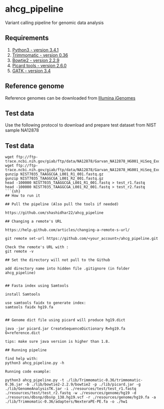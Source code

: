# ahcg_pipeline
Variant calling pipeline for genomic data analysis

## Requirements

1. [Python3 - version 3.4.1](https://www.python.org/download/releases/3.4.1/)
2. [Trimmomatic - version 0.36](http://www.usadellab.org/cms/uploads/supplementary/Trimmomatic/Trimmomatic-0.36.zip)
3. [Bowtie2 - version 2.2.9](https://sourceforge.net/projects/bowtie-bio/files/bowtie2/2.2.9/)
4. [Picard tools - version 2.6.0](https://github.com/broadinstitute/picard/releases/download/2.6.0/picard.jar)
5. [GATK - version 3.4](https://software.broadinstitute.org/gatk/download/)

## Reference genome

Reference genomes can be downloaded from [Illumina iGenomes](http://support.illumina.com/sequencing/sequencing_software/igenome.html)

## Test data

Use the following protocol to download and prepare test dataset from NIST sample NA12878
## Test data
```{sh}
wget ftp://ftp-trace.ncbi.nih.gov/giab/ftp/data/NA12878/Garvan_NA12878_HG001_HiSeq_Exome/NIST7035_TAAGGCGA_L001_R1_001.fastq.gz
wget ftp://ftp-trace.ncbi.nih.gov/giab/ftp/data/NA12878/Garvan_NA12878_HG001_HiSeq_Exome/NIST7035_TAAGGCGA_L001_R2_001.fastq.gz
gunzip NIST7035_TAAGGCGA_L001_R1_001.fastq.gz
gunzip NIST7035_TAAGGCGA_L001_R2_001.fastq.gz
head -100000 NIST7035_TAAGGCGA_L001_R1_001.fastq > test_r1.fastq
head -100000 NIST7035_TAAGGCGA_L001_R2_001.fastq > test_r2.fastq
```{sh}
## How to run it

## Pull the pipeline (Also pull the tools if needed)

https://github.com/shashidhar22/ahcg_pipeline

## Changing a remote's URL

https://help.github.com/articles/changing-a-remote-s-url/

git remote set-url https://github.com/<your_account>/ahcg_pipeline.git

Check the remote's URL with : 
git remote -v

## Set the directory will not pull to the Github
 
add directory name into hidden file .gitignore (in folder ahcg_pipeline)


## Fasta index using Samtools

install Samtools

use samtools faidx to generate index:
samtools faidx hg19.fa


## Genome dict file using picard will produce hg19.dict

java -jar picard.jar CreateSequenceDictionary R=hg19.fa O=reference.dict

tips: make sure java version is higher than 1.8.

## Running pipeline

find help with:
python3 ahcg_pipeline.py -h

Running code example:

python3 ahcg_pipeline.py -t ./lib/Trimmomatic-0.36/trimmomatic-0.36.jar -b ./lib/bowtie2-2.2.9/bowtie2 -p ./lib/picard.jar -g ./lib/GenomeAnalysisTK.jar -i ./resources/test/test_r1.fastq ./resources/test/test_r2.fastq -w ./resources/genome/hg19 -d ./resources/dbsnp/dbsnp_138.hg19.vcf -r ./resources/genome/hg19.fa -a ./lib/Trimmomatic-0.36/adapters/NexteraPE-PE.fa -o ./hw1

